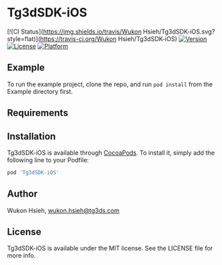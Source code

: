 # Tg3dSDK-iOS

[![CI Status](https://img.shields.io/travis/Wukon Hsieh/Tg3dSDK-iOS.svg?style=flat)](https://travis-ci.org/Wukon Hsieh/Tg3dSDK-iOS)
[![Version](https://img.shields.io/cocoapods/v/Tg3dSDK-iOS.svg?style=flat)](https://cocoapods.org/pods/Tg3dSDK-iOS)
[![License](https://img.shields.io/cocoapods/l/Tg3dSDK-iOS.svg?style=flat)](https://cocoapods.org/pods/Tg3dSDK-iOS)
[![Platform](https://img.shields.io/cocoapods/p/Tg3dSDK-iOS.svg?style=flat)](https://cocoapods.org/pods/Tg3dSDK-iOS)

## Example

To run the example project, clone the repo, and run `pod install` from the Example directory first.

## Requirements

## Installation

Tg3dSDK-iOS is available through [CocoaPods](https://cocoapods.org). To install
it, simply add the following line to your Podfile:

```ruby
pod 'Tg3dSDK-iOS'
```

## Author

Wukon Hsieh, wukon.hsieh@tg3ds.com

## License

Tg3dSDK-iOS is available under the MIT license. See the LICENSE file for more info.

